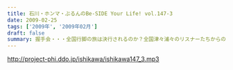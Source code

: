 ```yaml
---
title: 石川・ホンマ・ぶるんのBe-SIDE Your Life! vol.147-3
date: 2009-02-25
tags: ['2009年', '2009年02月']
draft: false
summary: 握手会・・・全国行脚の旅は決行されるのか？全国津々浦々のリスナーたちからの熱い声が！？NAMAE
---
```


http://project-phi.ddo.jp/ishikawa/ishikawa147_3.mp3
